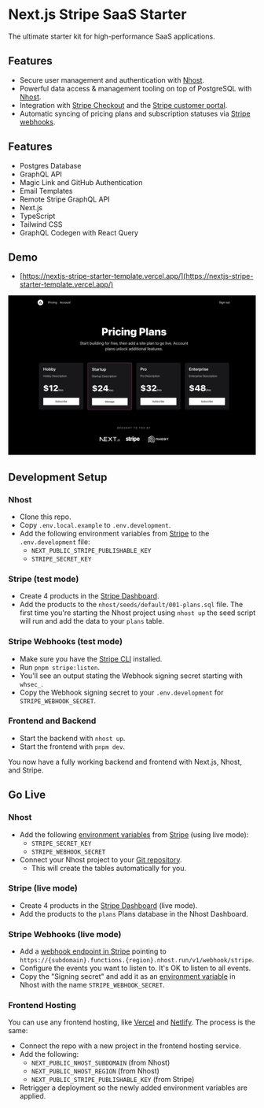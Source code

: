 # Next.js Stripe SaaS Starter

The ultimate starter kit for high-performance SaaS applications.

## Features

- Secure user management and authentication with [Nhost](https://docs.nhost.io/authentication).
- Powerful data access & management tooling on top of PostgreSQL with [Nhost](https://docs.nhost.io/database).
- Integration with [Stripe Checkout](https://stripe.com/docs/payments/checkout) and the [Stripe customer portal](https://stripe.com/docs/billing/subscriptions/customer-portal).
- Automatic syncing of pricing plans and subscription statuses via [Stripe webhooks](https://stripe.com/docs/webhooks).

## Features

- Postgres Database
- GraphQL API
- Magic Link and GitHub Authentication
- Email Templates
- Remote Stripe GraphQL API
- Next.js
- TypeScript
- Tailwind CSS
- GraphQL Codegen with React Query

## Demo

- [https://nextjs-stripe-starter-template.vercel.app/](https://nextjs-stripe-starter-template.vercel.app/)

[![Screenshot of demo](./public/demo.png)](https://xxx.vercel.app/)

## Development Setup

### Nhost

- Clone this repo.
- Copy `.env.local.example` to `.env.development`.
- Add the following environment variables from [Stripe](https://dashboard.stripe.com/test/apikeys) to the `.env.development` file:
  - `NEXT_PUBLIC_STRIPE_PUBLISHABLE_KEY`
  - `STRIPE_SECRET_KEY`

### Stripe (test mode)

- Create 4 products in the [Stripe Dashboard](https://stripe.com/docs/products-prices/getting-started).
- Add the products to the `nhost/seeds/default/001-plans.sql` file. The first time you're starting the Nhost project using `nhost up` the seed script will run and add the data to your `plans` table.

### Stripe Webhooks (test mode)

- Make sure you have the [Stripe CLI](https://stripe.com/docs/stripe-cli) installed.
- Run `pnpm stripe:listen`.
- You'll see an output stating the Webhook signing secret starting with `whsec_`.
- Copy the Webhook signing secret to your `.env.development` for `STRIPE_WEBHOOK_SECRET`.

### Frontend and Backend

- Start the backend with `nhost up`.
- Start the frontend with `pnpm dev`.

You now have a fully working backend and frontend with Next.js, Nhost, and Stripe.

## Go Live

### Nhost

- Add the following [environment variables](https://docs.nhost.io/platform/environment-variables) from [Stripe](https://stripe.com/docs/keys#test-live-modes) (using live mode):
  - `STRIPE_SECRET_KEY`
  - `STRIPE_WEBHOOK_SECRET`
- Connect your Nhost project to your [Git repository](https://docs.nhost.io/platform/git).
  - This will create the tables automatically for you.

### Stripe (live mode)

- Create 4 products in the [Stripe Dashboard](https://stripe.com/docs/products-prices/getting-started) (live mode).
- Add the products to the `plans` Plans database in the Nhost Dashboard.

### Stripe Webhooks (live mode)

- Add a [webhook endpoint in Stripe](https://dashboard.stripe.com/webhooks) pointing to `https://{subdomain}.functions.{region}.nhost.run/v1/webhook/stripe`.
- Configure the events you want to listen to. It's OK to listen to all events.
- Copy the "Signing secret" and add it as an [environment variable](https://docs.nhost.io/platform/environment-variables) in Nhost with the name `STRIPE_WEBHOOK_SECRET`.

### Frontend Hosting

You can use any frontend hosting, like [Vercel](https://vercel.com/) and [Netlify](https://netlify.com/). The process is the same:

- Connect the repo with a new project in the frontend hosting service.
- Add the following:
  - `NEXT_PUBLIC_NHOST_SUBDOMAIN` (from Nhost)
  - `NEXT_PUBLIC_NHOST_REGION` (from Nhost)
  - `NEXT_PUBLIC_STRIPE_PUBLISHABLE_KEY` (from Stripe)
- Retrigger a deployment so the newly added environment variables are applied.
